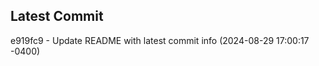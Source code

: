 
## Latest Commit
e919fc9 - Update README with latest commit info (2024-08-29 17:00:17 -0400) <Yunxi-Zhou>
